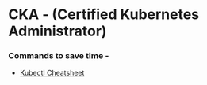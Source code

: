 # CKA - (Certified Kubernetes Administrator)

### Commands to save time - 

- [Kubectl Cheatsheet](https://kubernetes.io/docs/reference/kubectl/cheatsheet/)
